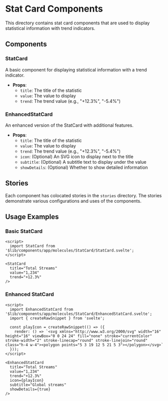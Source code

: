 # Stat Card Components

This directory contains stat card components that are used to display statistical information with trend indicators.

## Components

### StatCard

A basic component for displaying statistical information with a trend indicator.

- **Props**:
  - `title`: The title of the statistic
  - `value`: The value to display
  - `trend`: The trend value (e.g., "+12.3%", "-5.4%")

### EnhancedStatCard

An enhanced version of the StatCard with additional features.

- **Props**:
  - `title`: The title of the statistic
  - `value`: The value to display
  - `trend`: The trend value (e.g., "+12.3%", "-5.4%")
  - `icon`: (Optional) An SVG icon to display next to the title
  - `subtitle`: (Optional) A subtitle text to display under the value
  - `showDetails`: (Optional) Whether to show detailed information

## Stories

Each component has colocated stories in the `stories` directory. The stories demonstrate various configurations and uses of the components.

## Usage Examples

### Basic StatCard

```svelte
<script>
  import StatCard from '$lib/components/app/molecules/StatCard/StatCard.svelte';
</script>

<StatCard 
  title="Total Streams" 
  value="1,234" 
  trend="+12.3%" 
/>
```

### Enhanced StatCard

```svelte
<script>
  import EnhancedStatCard from '$lib/components/app/molecules/StatCard/EnhancedStatCard.svelte';
  import { createRawSnippet } from 'svelte';
  
  const playIcon = createRawSnippet(() => ({
    render: () => `<svg xmlns="http://www.w3.org/2000/svg" width="16" height="16" viewBox="0 0 24 24" fill="none" stroke="currentColor" stroke-width="2" stroke-linecap="round" stroke-linejoin="round" class="h-4 w-4"><polygon points="5 3 19 12 5 21 5 3"></polygon></svg>`
  }));
</script>

<EnhancedStatCard 
  title="Total Streams" 
  value="1,234" 
  trend="+12.3%" 
  icon={playIcon}
  subtitle="Global streams"
  showDetails={true}
/>
```

